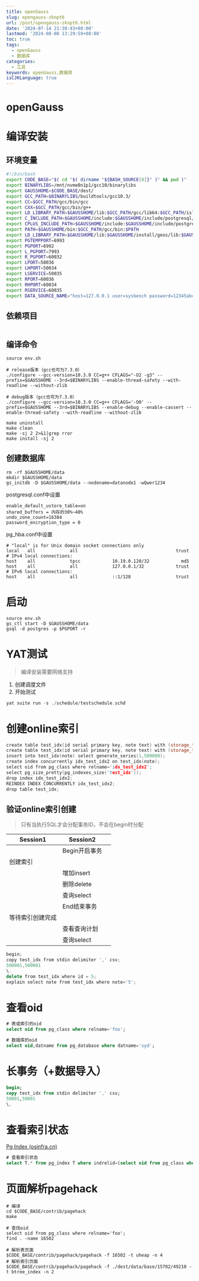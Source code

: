 ```yaml
---
title: openGauss
slug: opengauss-zknpt6
url: /post/opengauss-zknpt6.html
date: '2024-07-14 21:30:43+08:00'
lastmod: '2024-08-08 13:29:59+08:00'
toc: true
tags:
  - openGauss
  - 数据库
categories:
  - 工具
keywords: openGauss,数据库
isCJKLanguage: true
---
```


# openGauss

# 编译安装

## 环境变量

```sh
#!/bin/bash
export CODE_BASE="$( cd "$( dirname "${BASH_SOURCE[0]}" )" && pwd )"
export BINARYLIBS=/mnt/nvme0n1p1/gcc10/binarylibs
export GAUSSHOME=$CODE_BASE/dest/
export GCC_PATH=$BINARYLIBS/buildtools/gcc10.3/
export CC=$GCC_PATH/gcc/bin/gcc
export CXX=$GCC_PATH/gcc/bin/g++
export LD_LIBRARY_PATH=$GAUSSHOME/lib:$GCC_PATH/gcc/lib64:$GCC_PATH/isl/lib:$GCC_PATH/mpc/lib/:$GCC_PATH/mpfr/lib/:$GCC_PATH/gmp/lib/:$LD_LIBRARY_PATH
export C_INCLUDE_PATH=$GAUSSHOME/include:$GAUSSHOME/include/postgresql/server:$C_INCLUDE_PATH
export CPLUS_INCLUDE_PATH=$GAUSSHOME/include:$GAUSSHOME/include/postgresql/server:$CPLUS_INCLUDE_PATH
export PATH=$GAUSSHOME/bin:$GCC_PATH/gcc/bin:$PATH
export LD_LIBRARY_PATH=$GAUSSHOME/lib:$GAUSSHOME/install/geos/lib:$GAUSSHOME/install/proj4/lib:$GAUSSHOME/install/gdal/lib:$GAUSSHOME/install/libxml2/lib/:$LD_LIBRARY_PATH
export PGTEMPPORT=6993
export PGPORT=6992
export L_PGPORT=7993
export R_PGPORT=60032
export LPORT=50036
export LHPORT=50034
export LSERVICE=50035
export RPORT=60036
export RHPORT=60034
export RSERVICE=60035
export DATA_SOURCE_NAME="host=127.0.0.1 user=sysbench password=12345abc! port=6992 dbname=sysbench sslmode=disable"
```

## 依赖项目

```sh
```

## 编译命令

```shell
source env.sh

# release版本（gcc也可为7.3.0）
./configure --gcc-version=10.3.0 CC=g++ CFLAGS="-O2 -g3" --prefix=$GAUSSHOME --3rd=$BINARYLIBS --enable-thread-safety --with-readline --without-zlib

# debug版本（gcc也可为7.3.0）
./configure --gcc-version=10.3.0 CC=g++ CFLAGS='-O0' --prefix=$GAUSSHOME --3rd=$BINARYLIBS --enable-debug --enable-cassert --enable-thread-safety --with-readline --without-zlib

make uninstall
make clean
make -sj 2 2>&1|grep rror
make install -sj 2
```

## 创建数据库

```shell
rm -rf $GAUSSHOME/data
mkdir $GAUSSHOME/data
gs_initdb -D $GAUSSHOME/data --nodename=datanode1 -wQwer1234
```

postgresql.conf中设置

```shell
enable_default_ustore_table=on
shared_buffers = 内存的30%~40%
undo_zone_count=16384
password_encryption_type = 0
```

pg_hba.conf中设置

```shell
# "local" is for Unix domain socket connections only
local   all             all                                     trust
# IPv4 local connections:
host    all             tpcc            10.19.0.120/32            md5
host    all             all             127.0.0.1/32            trust
# IPv6 local connections:
host    all             all             ::1/128                 trust
```

# 启动

```shell
source env.sh
gs_ctl start -D $GAUSSHOME/data
gsql -d postgres -p $PGPORT -r
```

# YAT测试

> 编译安装需要网络支持

1. 创建调度文件
2. 开始测试

```c++
yat suite run -s ./schedule/testschedule.schd
```

# 创建online索引

```c++
create table test_idx(id serial primary key, note text) with (storage_type=astore);
create table test_idx(id serial primary key, note text) with (storage_type=ustore);
insert into test_idx(note) select generate_series(1,500000);
create index concurrently idx_test_idx2 on test_idx(note);
select oid from pg_class where relname='idx_test_idx2';
select pg_size_pretty(pg_indexes_size('test_idx'));
drop index idx_test_idx2;
REINDEX INDEX CONCURRENTLY idx_test_idx2;
drop table test_idx;
```

## 验证online索引创建

> 只有当执行SQL才会分配事务ID，不会在begin时分配

|Session1|Session2||
| ------------------| ---------------| --|
||Begin开启事务||
|创建索引|||
||增加insert||
||删除delete||
||查询select||
||End结束事务||
|等待索引创建完成|||
||查看查询计划||
||查询select||

```c++
begin;
copy test_idx from stdin delimiter ',' csv;
500001,500001
\.
delete from test_idx where id = 5;
explain select note from test_idx where note='5';
```

# 查看oid

```SQL
# 表或索引的oid
select oid from pg_class where relname='foo';

# 数据库的oid
select oid,datname from pg_database where datname='syd';
```

# 长事务（+数据导入）

```SQL
begin;
copy test_idx from stdin delimiter ',' csv;
50001,50001
\.
```

# 查看索引状态

[Pg Index (osinfra.cn)](https://docs-opengauss.osinfra.cn/zh/docs/2.0.0/docs/Developerguide/PG_INDEX.html)

```SQL
# 查看索引状态
select T.* from pg_index T where indrelid=(select oid from pg_class where relname='test_idx');
```

# 页面解析pagehack

```shell
# 编译
cd $CODE_BASE/contrib/pagehack
make

# 查找oid
select oid from pg_class where relname='foo';
find . -name 16502

# 解析表页面
$CODE_BASE/contrib/pagehack/pagehack -f 16502 -t uheap -n 4
# 解析索引页面
$CODE_BASE/contrib/pagehack/pagehack -f ./dest/data/base/15702/49210 -t btree_index -n 2
```
